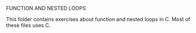 FUNCTION AND NESTED LOOPS

This folder contains exercises about function and nested loops in C.
Most of these files uses C.